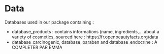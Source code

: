 # Data 

Databases used in our package containing : 
- database_products : contains informations (name, ingredients,... about a variety of cosmetics, sourced here : https://fr.openbeautyfacts.org/data
- database_carcinogenic, database_paraben and database_endocrine : A COMPLETER PAR EMMA
